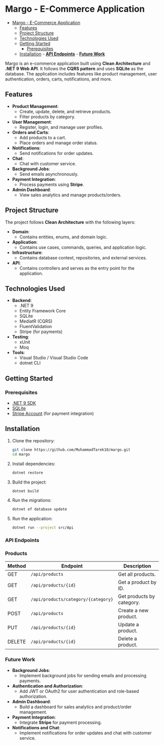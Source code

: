 # Margo - E-Commerce Application

<!--toc:start-->

- [Margo - E-Commerce Application](#margo-e-commerce-application)
  - [Features](#features)
  - [Project Structure](#project-structure)
  - [Technologies Used](#technologies-used)
  - [Getting Started](#getting-started)
    - [Prerequisites](#prerequisites)
  - [Installation](#installation) - [**API Endpoints**](#api-endpoints) - [**Future Work**](#future-work)
  <!--toc:end-->

Margo is an e-commerce application built using **Clean Architecture** and **.NET 9 Web API**. It follows the **CQRS pattern** and uses **SQLite** as the database. The application includes features like product management, user authentication, orders, carts, notifications, and more.

## Features

- **Product Management**:
  - Create, update, delete, and retrieve products.
  - Filter products by category.
- **User Management**:
  - Register, login, and manage user profiles.
- **Orders and Carts**:
  - Add products to a cart.
  - Place orders and manage order status.
- **Notifications**:
  - Send notifications for order updates.
- **Chat**:
  - Chat with customer service.
- **Background Jobs**:
  - Send emails asynchronously.
- **Payment Integration**:
  - Process payments using **Stripe**.
- **Admin Dashboard**:
  - View sales analytics and manage products/orders.

## Project Structure

The project follows **Clean Architecture** with the following layers:

- **Domain**:
  - Contains entities, enums, and domain logic.
- **Application**:
  - Contains use cases, commands, queries, and application logic.
- **Infrastructure**:
  - Contains database context, repositories, and external services.
- **API**:
  - Contains controllers and serves as the entry point for the application.

## Technologies Used

- **Backend**:
  - .NET 9
  - Entity Framework Core
  - SQLite
  - MediatR (CQRS)
  - FluentValidation
  - Stripe (for payments)
- **Testing**:
  - xUnit
  - Moq
- **Tools**:
  - Visual Studio / Visual Studio Code
  - dotnet CLI

## Getting Started

### Prerequisites

- [.NET 9 SDK](https://dotnet.microsoft.com/download/dotnet/9.0)
- [SQLite](https://sqlite.org/index.html)
- [Stripe Account](https://stripe.com) (for payment integration)

## Installation

1. Clone the repository:

   ```bash
   git clone https://github.com/MuhammadTarek10/margo.git
   cd margo
   ```

2. Install dependencies:

   ```bash
   dotnet restore
   ```

3. Build the project:

   ```bash
   dotnet build
   ```

4. Run the migrations:

   ```bash
   dotnet ef database update
   ```

5. Run the application:

   ```bash
   dotnet run --project src/Api
   ```

### **API Endpoints**

### Products

| Method | Endpoint                            | Description               |
| ------ | ----------------------------------- | ------------------------- |
| GET    | `/api/products`                     | Get all products.         |
| GET    | `/api/products/{id}`                | Get a product by ID.      |
| GET    | `/api/products/category/{category}` | Get products by category. |
| POST   | `/api/products`                     | Create a new product.     |
| PUT    | `/api/products/{id}`                | Update a product.         |
| DELETE | `/api/products/{id}`                | Delete a product.         |

### **Future Work**

- **Background Jobs**:
  - Implement background jobs for sending emails and processing payments.
- **Authentication and Authorization**:
  - Add JWT or OAuth2 for user authentication and role-based authorization.
- **Admin Dashboard**:
  - Build a dashboard for sales analytics and product/order management.
- **Payment Integration**:
  - Integrate **Stripe** for payment processing.
- **Notifications and Chat**:
  - Implement notifications for order updates and chat with customer service.
